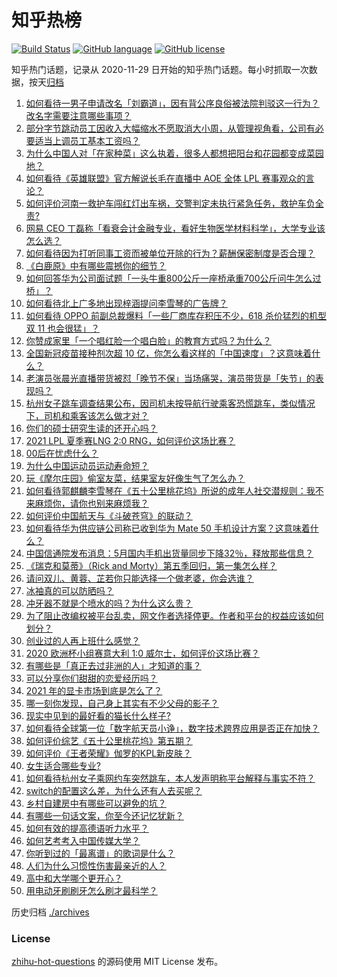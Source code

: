 # 知乎热榜
[![Build Status](https://github.com/ToWeLong/zhihu-hot-questions/workflows/CI/badge.svg)](https://github.com/ToWeLong/zhihu-hot-questions/actions)
[![GitHub language](https://img.shields.io/badge/language-golang-orange.svg)](https://golang.org/)
[![GitHub license](https://img.shields.io/github/license/ToWeLong/zhihu-hot-questions)](https://github.com/ToWeLong/zhihu-hot-questions/blob/main/LICENSE)

知乎热门话题，记录从 2020-11-29 日开始的知乎热门话题。每小时抓取一次数据，按天[归档](./archives)

<!-- BEGIN -->

1. [如何看待一男子申请改名「刘霸道」，因有背公序良俗被法院判驳这一行为？改名字需要注意哪些事项？](https://www.zhihu.com/question/465676491)
1. [部分字节跳动员工因收入大幅缩水不愿取消大小周，从管理视角看，公司有必要适当上调员工基本工资吗？](https://www.zhihu.com/question/465515777)
1. [为什么中国人对「在家种菜」这么执着，很多人都想把阳台和花园都变成菜园地？](https://www.zhihu.com/question/460289845)
1. [如何看待《英雄联盟》官方解说长毛在直播中 AOE 全体 LPL 赛事观众的言论？](https://www.zhihu.com/question/466051512)
1. [如何评价河南一救护车闯红灯出车祸，交警判定未执行紧急任务，救护车负全责?](https://www.zhihu.com/question/465874196)
1. [网易 CEO 丁磊称「看衰会计金融专业，看好生物医学材料科学」，大学专业该怎么选？](https://www.zhihu.com/question/466254911)
1. [如何看待因为打听同事工资而被单位开除的行为？薪酬保密制度是否合理？](https://www.zhihu.com/question/466073910)
1. [《白鹿原》中有哪些震撼你的细节？](https://www.zhihu.com/question/414015136)
1. [如何回答华为公司面试题「一头牛重800公斤一座桥承重700公斤问牛怎么过桥」？](https://www.zhihu.com/question/455269838)
1. [如何看待北上广多地出现梓涵提问李雪琴的广告牌？](https://www.zhihu.com/question/465101848)
1. [如何看待 OPPO 前副总裁爆料「一些厂商库存积压不少，618 杀价猛烈的机型双 11 也会很猛」？](https://www.zhihu.com/question/466051197)
1. [你赞成家里「一个唱红脸一个唱白脸」的教育方式吗？为什么？](https://www.zhihu.com/question/336332087)
1. [全国新冠疫苗接种剂次超 10 亿，你怎么看这样的「中国速度」？这意味着什么？](https://www.zhihu.com/question/466136436)
1. [老演员张晨光直播带货被怼「晚节不保」当场痛哭，演员带货是「失节」的表现吗？](https://www.zhihu.com/question/465949886)
1. [杭州女子跳车调查结果公布，因司机未按导航行驶乘客恐慌跳车，类似情况下，司机和乘客该怎么做才对？](https://www.zhihu.com/question/466324039)
1. [你们的硕士研究生读的还开心吗？](https://www.zhihu.com/question/455981846)
1. [2021 LPL 夏季赛LNG 2:0 RNG，如何评价这场比赛？](https://www.zhihu.com/question/466163543)
1. [00后在忧虑什么？](https://www.zhihu.com/question/393450972)
1. [为什么中国运动员运动寿命短？](https://www.zhihu.com/question/50191573)
1. [玩《摩尔庄园》偷室友菜，结果室友好像生气了怎么办？](https://www.zhihu.com/question/463770388)
1. [如何看待郭麒麟李雪琴在《五十公里桃花坞》所说的成年人社交潜规则：我不来麻烦你，请你也别来麻烦我？](https://www.zhihu.com/question/466111211)
1. [如何评价中国航天与《斗破苍穹》的联动？](https://www.zhihu.com/question/465538922)
1. [如何看待华为供应链公司称已收到华为 Mate 50 手机设计方案？这意味着什么？](https://www.zhihu.com/question/466148710)
1. [中国信通院发布消息：5月国内手机出货量同步下降32％，释放那些信息？](https://www.zhihu.com/question/465502394)
1. [《瑞克和莫蒂》（Rick and Morty）第五季回归，第一集怎么样？](https://www.zhihu.com/question/466279343)
1. [请问双儿、黄蓉、芷若你只能选择一个做老婆，你会选谁？](https://www.zhihu.com/question/466002351)
1. [冰袖真的可以防晒吗？](https://www.zhihu.com/question/324378524)
1. [冲牙器不就是个喷水的吗？为什么这么贵？](https://www.zhihu.com/question/385465810)
1. [为了阻止改编权被平台乱卖，网文作者选择停更。作者和平台的权益应该如何划分？](https://www.zhihu.com/question/466269440)
1. [创业过的人再上班什么感觉？](https://www.zhihu.com/question/458719620)
1. [2020 欧洲杯小组赛意大利 1:0 威尔士，如何评价这场比赛？](https://www.zhihu.com/question/466223920)
1. [有哪些是「真正去过非洲的人」才知道的事？](https://www.zhihu.com/question/463859117)
1. [可以分享你们甜甜的恋爱经历吗？](https://www.zhihu.com/question/322823013)
1. [2021 年的显卡市场到底是怎么了？](https://www.zhihu.com/question/465783055)
1. [哪一刻你发现，自己身上其实有不少父母的影子？](https://www.zhihu.com/question/465552513)
1. [现实中见到的最好看的猫长什么样子?](https://www.zhihu.com/question/369351962)
1. [如何看待全球第一位「数字航天员小诤」，数字技术跨界应用是否正在加快？](https://www.zhihu.com/question/466142151)
1. [如何评价综艺《五十公里桃花坞》第五期？](https://www.zhihu.com/question/465948121)
1. [如何评价《王者荣耀》伽罗的KPL新皮肤？](https://www.zhihu.com/question/464788987)
1. [女生适合哪些专业?](https://www.zhihu.com/question/31596992)
1. [如何看待杭州女子乘网约车突然跳车，本人发声明称平台解释与事实不符？](https://www.zhihu.com/question/465856176)
1. [switch的配置这么差，为什么还有人去买呢？](https://www.zhihu.com/question/464901398)
1. [乡村自建房中有哪些可以避免的坑？](https://www.zhihu.com/question/466182060)
1. [有哪些一句话文案，你至今还记忆犹新？](https://www.zhihu.com/question/285712079)
1. [如何有效的提高德语听力水平？](https://www.zhihu.com/question/22664820)
1. [如何艺考考入中国传媒大学？](https://www.zhihu.com/question/367616887)
1. [你听到过的「最离谱」的歌词是什么？](https://www.zhihu.com/question/465501629)
1. [人们为什么习惯性伤害最亲近的人？](https://www.zhihu.com/question/456462645)
1. [高中和大学哪个更开心？](https://www.zhihu.com/question/461808556)
1. [用电动牙刷刷牙怎么刷才最科学？](https://www.zhihu.com/question/27826179)

<!-- END -->

历史归档 [./archives](./archives)


### License
[zhihu-hot-questions](https://github.com/towelong/zhihu-hot-questions) 的源码使用 MIT License 发布。